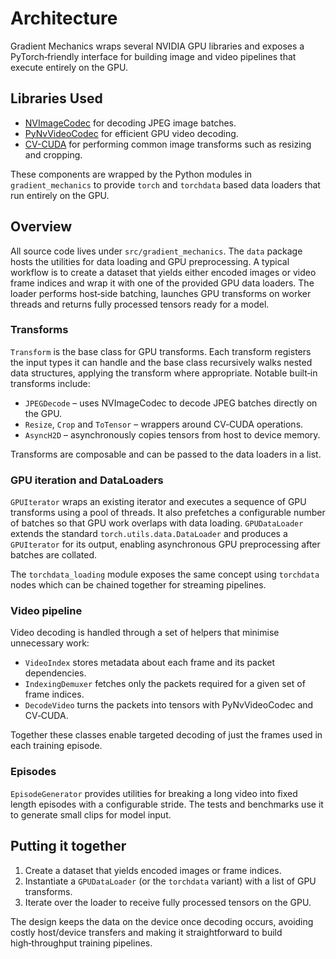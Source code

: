 # Architecture

Gradient Mechanics wraps several NVIDIA GPU libraries and exposes a
PyTorch‑friendly interface for building image and video pipelines that execute
entirely on the GPU.

## Libraries Used

- [NVImageCodec](https://docs.nvidia.com/cuda/nvimagecodec/index.html) for
  decoding JPEG image batches.
- [PyNvVideoCodec](https://docs.nvidia.com/video-technologies/pynvvideocodec/index.html)
  for efficient GPU video decoding.
- [CV-CUDA](https://cvcuda.github.io/CV-CUDA/index.html) for performing common
  image transforms such as resizing and cropping.

These components are wrapped by the Python modules in `gradient_mechanics` to
provide `torch` and `torchdata` based data loaders that run entirely on the GPU.

## Overview

All source code lives under `src/gradient_mechanics`. The `data` package hosts
the utilities for data loading and GPU preprocessing. A typical workflow is to
create a dataset that yields either encoded images or video frame indices and
wrap it with one of the provided GPU data loaders. The loader performs
host‑side batching, launches GPU transforms on worker threads and returns fully
processed tensors ready for a model.

### Transforms

`Transform` is the base class for GPU transforms. Each transform registers the
input types it can handle and the base class recursively walks nested data
structures, applying the transform where appropriate. Notable built‑in
transforms include:

- `JPEGDecode` – uses NVImageCodec to decode JPEG batches directly on the GPU.
- `Resize`, `Crop` and `ToTensor` – wrappers around CV‑CUDA operations.
- `AsyncH2D` – asynchronously copies tensors from host to device memory.

Transforms are composable and can be passed to the data loaders in a list.

### GPU iteration and DataLoaders

`GPUIterator` wraps an existing iterator and executes a sequence of GPU
transforms using a pool of threads. It also prefetches a configurable number of
batches so that GPU work overlaps with data loading. `GPUDataLoader` extends the
standard `torch.utils.data.DataLoader` and produces a `GPUIterator` for its
output, enabling asynchronous GPU preprocessing after batches are collated.

The `torchdata_loading` module exposes the same concept using `torchdata` nodes
which can be chained together for streaming pipelines.

### Video pipeline

Video decoding is handled through a set of helpers that minimise unnecessary
work:

- `VideoIndex` stores metadata about each frame and its packet dependencies.
- `IndexingDemuxer` fetches only the packets required for a given set of frame
  indices.
- `DecodeVideo` turns the packets into tensors with PyNvVideoCodec and CV‑CUDA.

Together these classes enable targeted decoding of just the frames used in each
training episode.

### Episodes

`EpisodeGenerator` provides utilities for breaking a long video into fixed
length episodes with a configurable stride. The tests and benchmarks use it to
generate small clips for model input.

## Putting it together

1. Create a dataset that yields encoded images or frame indices.
2. Instantiate a `GPUDataLoader` (or the `torchdata` variant) with a list of GPU
   transforms.
3. Iterate over the loader to receive fully processed tensors on the GPU.

The design keeps the data on the device once decoding occurs, avoiding costly
host/device transfers and making it straightforward to build high‑throughput
training pipelines.
